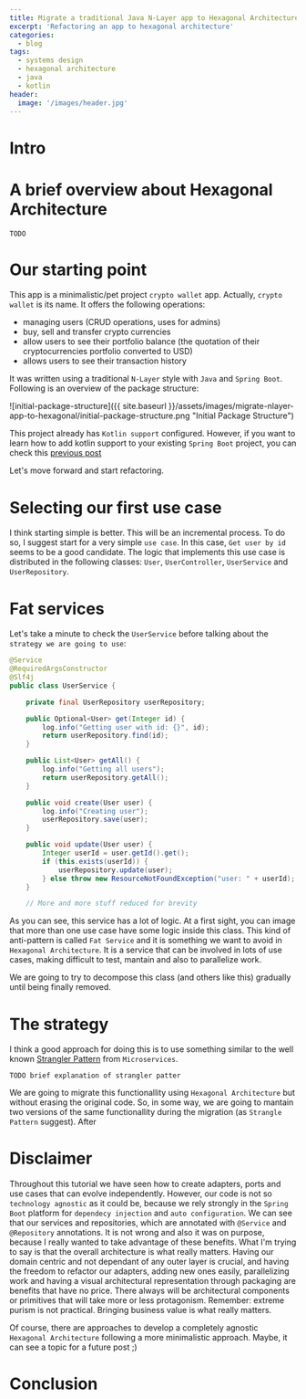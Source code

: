 ```yaml
---
title: Migrate a traditional Java N-Layer app to Hexagonal Architecture (and Kotlin too)
excerpt: 'Refactoring an app to hexagonal architecture'
categories:
  - blog
tags:
  - systems design
  - hexagonal architecture
  - java
  - kotlin
header:
  image: '/images/header.jpg'
---
```


# Intro

# A brief overview about Hexagonal Architecture

`TODO`

# Our starting point

This app is a minimalistic/pet project `crypto wallet` app. Actually, `crypto wallet` is its name. It offers the following operations:

- managing users (CRUD operations, uses for admins)
- buy, sell and transfer crypto currencies
- allow users to see their portfolio balance (the quotation of their cryptocurrencies portfolio converted to USD)
- allows users to see their transaction history

It was written using a traditional `N-Layer` style with `Java` and `Spring Boot`. Following is an overview of the package structure:

![initial-package-structure]({{ site.baseurl }}/assets/images/migrate-nlayer-app-to-hexagonal/initial-package-structure.png "Initial Package Structure")

This project already has `Kotlin support` configured. However, if you want to learn how to add kotlin support to your existing `Spring Boot` project, you can check this [previous post](https://serdeliverance.github.io/blog/blog/add-kotlin-to-your-spring-boot/)

Let's move forward and start refactoring.

# Selecting our first use case

I think starting simple is better. This will be an incremental process. To do so, I suggest start for a very simple `use case`. In this case, `Get user by id` seems to be a good candidate. The logic that implements this use case is distributed in the following classes: `User`, `UserController`, `UserService` and `UserRepository`.

# Fat services

Let's take a minute to check the `UserService` before talking about the `strategy we are going to use`:

``` Java
@Service
@RequiredArgsConstructor
@Slf4j
public class UserService {

    private final UserRepository userRepository;

    public Optional<User> get(Integer id) {
        log.info("Getting user with id: {}", id);
        return userRepository.find(id);
    }

    public List<User> getAll() {
        log.info("Getting all users");
        return userRepository.getAll();
    }

    public void create(User user) {
        log.info("Creating user");
        userRepository.save(user);
    }

    public void update(User user) {
        Integer userId = user.getId().get();
        if (this.exists(userId)) {
            userRepository.update(user);
        } else throw new ResourceNotFoundException("user: " + userId);
    }

    // More and more stuff reduced for brevity
```

As you can see, this service has a lot of logic. At a first sight, you can image that more than one use case have some logic inside this class. This kind of anti-pattern is called `Fat Service` and it is something we want to avoid in `Hexagonal Architecture`. It is a service that can be involved in lots of use cases, making difficult to test, mantain and also to parallelize work.

We are going to try to decompose this class (and others like this) gradually until being finally removed.

# The strategy

I think a good approach for doing this is to use something similar to the well known [Strangler Pattern](https://microservices.io/patterns/refactoring/strangler-application.html) from `Microservices`.

`TODO brief explanation of strangler patter`

 We are going to migrate this functionallity using `Hexagonal Architecture` but without erasing the original code. So, in some way, we are going to mantain two versions of the same functionallity during the migration (as `Strangle Pattern` suggest). After

# Disclaimer

Throughout this tutorial we have seen how to create adapters, ports and use cases that can evolve independently. However, our code is not so `technology agnostic` as it could be, because we rely strongly in the `Spring Boot` platform for `dependecy injection` and `auto configuration`. We can see that our services and repositories, which are annotated with `@Service` and `@Repository` annotations. It is not wrong and also it was on purpose, because I really wanted to take advantage of these benefits. What I'm trying to say is that the overall architecture is what really matters. Having our domain centric and not dependant of any outer layer is crucial, and having the freedom to refactor our adapters, adding new ones easily, parallelizing work and having a visual architectural representation through packaging are benefits that have no price. There always will be architectural components or primitives that will take more or less protagonism. Remember: extreme purism is not practical. Bringing business value is what really matters.

Of course, there are approaches to develop a completely agnostic `Hexagonal Architecture` following a more minimalistic approach. Maybe, it can see a topic for a future post ;)

 # Conclusion